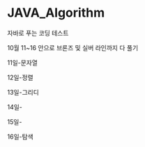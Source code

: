 # JAVA_Algorithm

자바로 푸는 코딩 테스트

10월 11~16 안으로 브론즈 및 실버 라인까지 다 풀기

11일-문자열

12일-정렬

13일-그리디

14일-

15일-

16일-탐색

